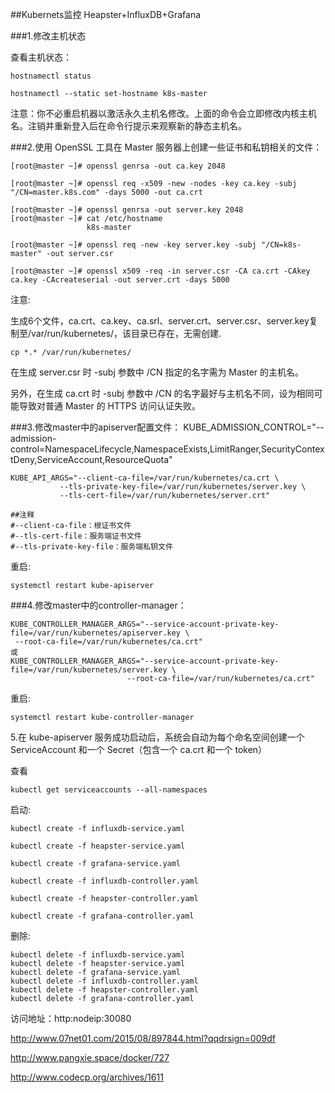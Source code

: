 ##Kubernets监控 Heapster+InfluxDB+Grafana

###1.修改主机状态

查看主机状态：

    hostnamectl status

    hostnamectl --static set-hostname k8s-master
注意：你不必重启机器以激活永久主机名修改。上面的命令会立即修改内核主机名。注销并重新登入后在命令行提示来观察新的静态主机名。


###2.使用 OpenSSL 工具在 Master 服务器上创建一些证书和私钥相关的文件：

    [root@master ~]# openssl genrsa -out ca.key 2048

    [root@master ~]# openssl req -x509 -new -nodes -key ca.key -subj "/CN=master.k8s.com" -days 5000 -out ca.crt

    [root@master ~]# openssl genrsa -out server.key 2048
    [root@master ~]# cat /etc/hostname 
					 k8s-master

    [root@master ~]# openssl req -new -key server.key -subj "/CN=k8s-master" -out server.csr

    [root@master ~]# openssl x509 -req -in server.csr -CA ca.crt -CAkey ca.key -CAcreateserial -out server.crt -days 5000

   


注意:

生成6个文件，ca.crt、ca.key、ca.srl、server.crt、server.csr、server.key复制至/var/run/kubernetes/，该目录已存在，无需创建.

    cp *.* /var/run/kubernetes/

在生成 server.csr 时 -subj 参数中 /CN 指定的名字需为 Master 的主机名。

另外，在生成 ca.crt 时 -subj 参数中 /CN 的名字最好与主机名不同，设为相同可能导致对普通 Master 的 HTTPS 访问认证失败。

###3.修改master中的apiserver配置文件：
    KUBE_ADMISSION_CONTROL="--admission-control=NamespaceLifecycle,NamespaceExists,LimitRanger,SecurityContextDeny,ServiceAccount,ResourceQuota"

    KUBE_API_ARGS="--client-ca-file=/var/run/kubernetes/ca.crt \
               --tls-private-key-file=/var/run/kubernetes/server.key \
               --tls-cert-file=/var/run/kubernetes/server.crt"
 
    ##注释
    #--client-ca-file：根证书文件
    #--tls-cert-file：服务端证书文件
    #--tls-private-key-file：服务端私钥文件
重启:
    
    systemctl restart kube-apiserver

###4.修改master中的controller-manager：

    KUBE_CONTROLLER_MANAGER_ARGS="--service-account-private-key-file=/var/run/kubernetes/apiserver.key \
     --root-ca-file=/var/run/kubernetes/ca.crt"
	或
    KUBE_CONTROLLER_MANAGER_ARGS="--service-account-private-key-file=/var/run/kubernetes/server.key \
                              --root-ca-file=/var/run/kubernetes/ca.crt"

重启:

    systemctl restart kube-controller-manager


5.在 kube-apiserver 服务成功启动后，系统会自动为每个命名空间创建一个 ServiceAccount 和一个 Secret（包含一个 ca.crt 和一个 token）

查看

    kubectl get serviceaccounts --all-namespaces


启动:

    kubectl create -f influxdb-service.yaml

    kubectl create -f heapster-service.yaml

    kubectl create -f grafana-service.yaml

    kubectl create -f influxdb-controller.yaml

    kubectl create -f heapster-controller.yaml

    kubectl create -f grafana-controller.yaml

删除:

    kubectl delete -f influxdb-service.yaml
    kubectl delete -f heapster-service.yaml
    kubectl delete -f grafana-service.yaml
    kubectl delete -f influxdb-controller.yaml
    kubectl delete -f heapster-controller.yaml
    kubectl delete -f grafana-controller.yaml



访问地址：http:nodeip:30080


http://www.07net01.com/2015/08/897844.html?qqdrsign=009df

http://www.pangxie.space/docker/727

http://www.codecp.org/archives/1611